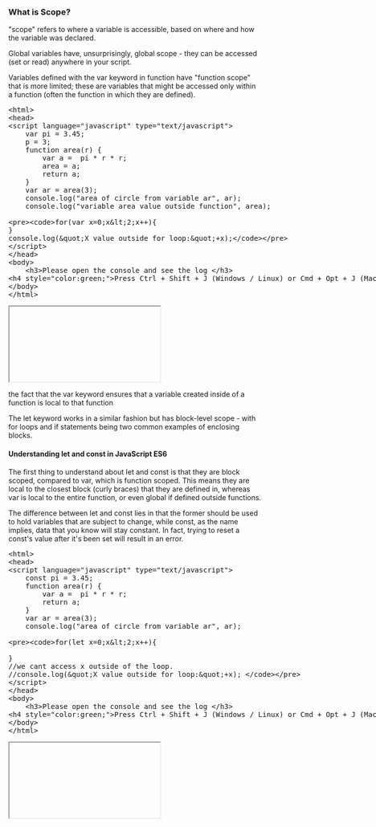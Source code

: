 <h3>What is Scope?</h3>
<p>"scope" refers to where a variable is accessible, based on where and how the variable was declared. </p>
<p>Global variables have, unsurprisingly, global scope - they can be accessed (set or read) anywhere in your script.</p>
<p>Variables defined with the var keyword in function have "function scope" that is more limited; these are variables that might be accessed only within a function (often the function in which they are defined).</p>

<section >  
<div ui-ace ="{useWrapMode: 'true', showGutter : 'true', theme:'monokai', mode: 'html', previewId:'preview',
	onLoad: htmlcssjsContentOnLoaded,
	rendererOptions: { fontSize: 16 },
	advanced: { highlightActiveLine: true}
}" style="min-height:350px;"><xmp><html>
<head>
<script language="javascript" type="text/javascript">
	var pi = 3.45;
	p = 3;
	function area(r) {
		var a =  pi * r * r;
		area = a;
		return a;
	}
	var ar = area(3);
	console.log("area of circle from variable ar", ar);
	console.log("variable area value outside function", area);
	
	for(var x=0;x<2;x++){
	}
	console.log("X value outside for loop:"+x);
</script>
</head>
<body>
	<h3>Please open the console and see the log </h3>
<h4 style="color:green;">Press Ctrl + Shift + J (Windows / Linux) or Cmd + Opt + J (Mac) to open console. </h4>
</body>
</html></xmp>
</div>
<div>
	<iframe id="preview"></iframe>
</div>
</section>

<p>the fact that the var keyword ensures that a variable created inside of a function is local to that function</p>
<p> The let keyword works in a similar fashion but has block-level scope - with for loops and if statements being two common examples of enclosing blocks.</p>

<h4> Understanding let and const in JavaScript ES6</h4>

<p>The first thing to understand about let and const is that they are block scoped, compared to var, which is function scoped. This means they are local to the closest block (curly braces) that they are defined in, whereas var is local to the entire function, or even global if defined outside functions.</p> 
<p>The difference between let and const lies in that the former should be used to hold variables that are subject to change, while const, as the name implies, data that you know will stay constant. In fact, trying to reset a const's value after it's been set will result in an error.</p>

<section >  
<div ui-ace ="{useWrapMode: 'true', showGutter : 'true', theme:'monokai', mode: 'html', previewId:'preview1',
	onLoad: htmlcssjsContentOnLoaded,
	rendererOptions: { fontSize: 16 },
	advanced: { highlightActiveLine: true}
}" style="min-height:350px;"><xmp><html>
<head>
<script language="javascript" type="text/javascript">
	const pi = 3.45;
	function area(r) {
		var a =  pi * r * r;
		return a;
	}
	var ar = area(3);
	console.log("area of circle from variable ar", ar);
	
	for(let x=0;x<2;x++){
		
	}
	//we cant access x outside of the loop.
	//console.log("X value outside for loop:"+x); 
</script>
</head>
<body>
	<h3>Please open the console and see the log </h3>
<h4 style="color:green;">Press Ctrl + Shift + J (Windows / Linux) or Cmd + Opt + J (Mac) to open console. </h4>
</body>
</html></xmp>
</div>
<div>
	<iframe id="preview1"></iframe>
</div>
</section>








